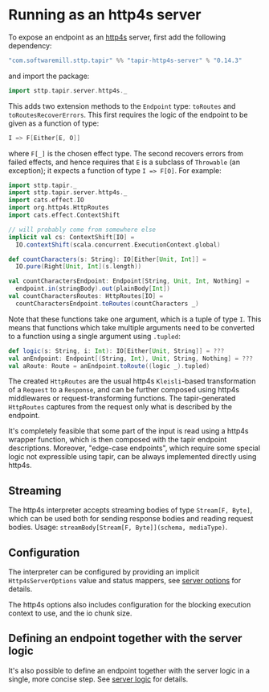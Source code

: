 # Running as an http4s server

To expose an endpoint as an [http4s](https://http4s.org) server, first add the following 
dependency:

```scala
"com.softwaremill.sttp.tapir" %% "tapir-http4s-server" % "0.14.3"
```

and import the package:

```scala
import sttp.tapir.server.http4s._
```

This adds two extension methods to the `Endpoint` type: `toRoutes` and `toRoutesRecoverErrors`. This first requires the 
logic of the endpoint to be given as a function of type:

```scala
I => F[Either[E, O]]
```

where `F[_]` is the chosen effect type. The second recovers errors from failed effects, and hence requires that `E` is 
a subclass of `Throwable` (an exception); it expects a function of type `I => F[O]`. For example:

```scala
import sttp.tapir._
import sttp.tapir.server.http4s._
import cats.effect.IO
import org.http4s.HttpRoutes
import cats.effect.ContextShift

// will probably come from somewhere else
implicit val cs: ContextShift[IO] = 
  IO.contextShift(scala.concurrent.ExecutionContext.global)

def countCharacters(s: String): IO[Either[Unit, Int]] = 
  IO.pure(Right[Unit, Int](s.length))

val countCharactersEndpoint: Endpoint[String, Unit, Int, Nothing] = 
  endpoint.in(stringBody).out(plainBody[Int])
val countCharactersRoutes: HttpRoutes[IO] = 
  countCharactersEndpoint.toRoutes(countCharacters _)
```

Note that these functions take one argument, which is a tuple of type `I`. This means that functions which take multiple 
arguments need to be converted to a function using a single argument using `.tupled`:

```scala
def logic(s: String, i: Int): IO[Either[Unit, String]] = ???
val anEndpoint: Endpoint[(String, Int), Unit, String, Nothing] = ??? 
val aRoute: Route = anEndpoint.toRoute((logic _).tupled)
```

The created `HttpRoutes` are the usual http4s `Kleisli`-based transformation of a `Request` to a `Response`, and can 
be further composed using http4s middlewares or request-transforming functions. The tapir-generated `HttpRoutes`
captures from the request only what is described by the endpoint.

It's completely feasible that some part of the input is read using a http4s wrapper function, which is then composed
with the tapir endpoint descriptions. Moreover, "edge-case endpoints", which require some special logic not expressible 
using tapir, can be always implemented directly using http4s.

## Streaming

The http4s interpreter accepts streaming bodies of type `Stream[F, Byte]`, which can be used both for sending
response bodies and reading request bodies. Usage: `streamBody[Stream[F, Byte]](schema, mediaType)`.

## Configuration

The interpreter can be configured by providing an implicit `Http4sServerOptions` value and status mappers, see
[server options](options.html) for details.

The http4s options also includes configuration for the blocking execution context to use, and the io chunk size.

## Defining an endpoint together with the server logic

It's also possible to define an endpoint together with the server logic in a single, more concise step. See
[server logic](logic.html) for details.
